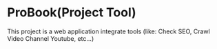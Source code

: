 # ProBook(Project Tool)

This project is a web application integrate tools (like: Check SEO, Crawl Video Channel Youtube, etc...)

